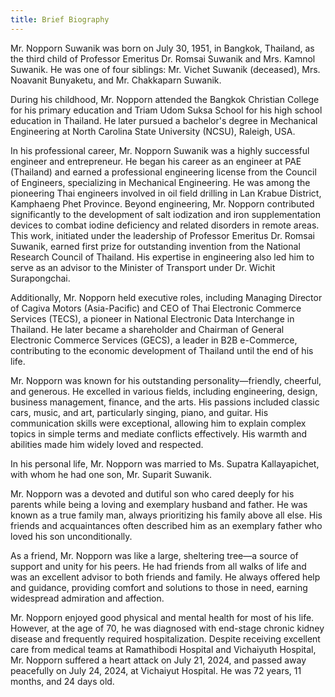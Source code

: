 ```yaml
---
title: Brief Biography
---
```


Mr. Nopporn Suwanik was born on July 30, 1951, in Bangkok, Thailand, as the third child of Professor Emeritus Dr. Romsai Suwanik and Mrs. Kamnol Suwanik. He was one of four siblings: Mr. Vichet Suwanik (deceased), Mrs. Noavanit Bunyaketu, and Mr. Chakkaparn Suwanik.

During his childhood, Mr. Nopporn attended the Bangkok Christian College for his primary education and Triam Udom Suksa School for his high school education in Thailand. He later pursued a bachelor's degree in Mechanical Engineering at North Carolina State University (NCSU), Raleigh, USA.

In his professional career, Mr. Nopporn Suwanik was a highly successful engineer and entrepreneur. He began his career as an engineer at PAE (Thailand) and earned a professional engineering license from the Council of Engineers, specializing in Mechanical Engineering. He was among the pioneering Thai engineers involved in oil field drilling in Lan Krabue District, Kamphaeng Phet Province. Beyond engineering, Mr. Nopporn contributed significantly to the development of salt iodization and iron supplementation devices to combat iodine deficiency and related disorders in remote areas. This work, initiated under the leadership of Professor Emeritus Dr. Romsai Suwanik, earned first prize for outstanding invention from the National Research Council of Thailand. His expertise in engineering also led him to serve as an advisor to the Minister of Transport under Dr. Wichit Surapongchai.

Additionally, Mr. Nopporn held executive roles, including Managing Director of Cagiva Motors (Asia-Pacific) and CEO of Thai Electronic Commerce Services (TECS), a pioneer in National Electronic Data Interchange in Thailand. He later became a shareholder and Chairman of General Electronic Commerce Services (GECS), a leader in B2B e-Commerce, contributing to the economic development of Thailand until the end of his life.

Mr. Nopporn was known for his outstanding personality—friendly, cheerful, and generous. He excelled in various fields, including engineering, design, business management, finance, and the arts. His passions included classic cars, music, and art, particularly singing, piano, and guitar. His communication skills were exceptional, allowing him to explain complex topics in simple terms and mediate conflicts effectively. His warmth and abilities made him widely loved and respected.

In his personal life, Mr. Nopporn was married to Ms. Supatra Kallayapichet, with whom he had one son, Mr. Suparit Suwanik.

Mr. Nopporn was a devoted and dutiful son who cared deeply for his parents while being a loving and exemplary husband and father. He was known as a true family man, always prioritizing his family above all else. His friends and acquaintances often described him as an exemplary father who loved his son unconditionally.

As a friend, Mr. Nopporn was like a large, sheltering tree—a source of support and unity for his peers. He had friends from all walks of life and was an excellent advisor to both friends and family. He always offered help and guidance, providing comfort and solutions to those in need, earning widespread admiration and affection.

Mr. Nopporn enjoyed good physical and mental health for most of his life. However, at the age of 70, he was diagnosed with end-stage chronic kidney disease and frequently required hospitalization. Despite receiving excellent care from medical teams at Ramathibodi Hospital and Vichaiyuth Hospital, Mr. Nopporn suffered a heart attack on July 21, 2024, and passed away peacefully on July 24, 2024, at Vichaiyut Hospital. He was 72 years, 11 months, and 24 days old.
